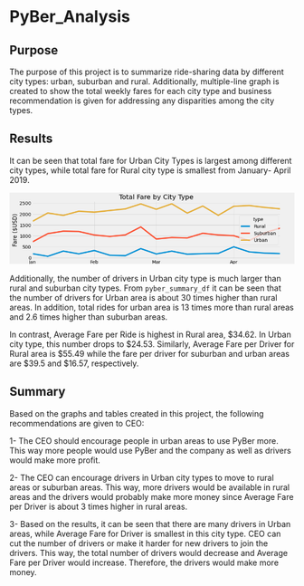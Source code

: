 # PyBer_Analysis
## Purpose
The purpose of this project is to summarize ride-sharing data by different city types: urban, suburban and rural. Additionally, multiple-line graph is created to show the total weekly fares for each city type and business recommendation is given for addressing any disparities among the city types.
## Results
It can be seen that total fare for Urban City Types is largest among different city types, while total fare for Rural city type is smallest from January- April 2019. 

![Image1](https://github.com/kshoughi/PyBer_Analysis/blob/main/analysis/PyBer_fare_summary.png)  

Additionally, the number of drivers in Urban city type is much larger than rural and suburban city types. From `pyber_summary_df` it can be seen that the number of drivers for Urban area is about 30 times higher than rural areas. In addition, total rides for urban area is 13 times more than rural areas and 2.6 times higher than suburban areas. 

In contrast, Average Fare per Ride is highest in Rural area, $34.62. In Urban city type, this number drops to $24.53. Similarly, Average Fare per Driver for Rural area is $55.49 while the fare per driver for suburban and urban areas are $39.5 and $16.57, respectively. 


## Summary
Based on the graphs and tables created in this project, the following recommendations are given to CEO:  
    
1- The CEO should encourage people in urban areas to use PyBer more. This way more people would use PyBer and the company as well as drivers would make more profit.  

2- The CEO can encourage drivers in Urban city types to move to rural areas or suburban areas. This way, more drivers would be available in rural areas and the drivers would probably make more money since Average Fare per Driver is about 3 times higher in rural areas.  
  
3- Based on the results, it can be seen that there are many drivers in Urban areas, while Average Fare for Driver is smallest in this city type. CEO can cut the number of drivers or make it harder for new drivers to join the drivers. This way, the total number of drivers would decrease and Average Fare per Driver would increase. Therefore, the drivers would make more money. 
